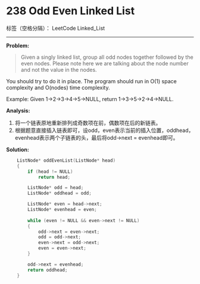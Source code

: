 ﻿# 238 Odd Even Linked List

标签（空格分隔）： LeetCode Linked_List

---

**Problem:**
>   Given a singly linked list, group all odd nodes together followed by the even nodes. Please note here we are talking about the node number and not the value in the nodes.
>
You should try to do it in place. The program should run in O(1) space complexity and O(nodes) time complexity.
>
Example:
Given 1->2->3->4->5->NULL,
return 1->3->5->2->4->NULL.

**Analysis:**

 1. 将一个链表原地重新排列成奇数项在前，偶数项在后的新链表。
 2. 根据题意直接插入链表即可，设odd，even表示当前的插入位置，oddhead，evenhead表示两个子链表的头，最后将odd->next = evenhead即可。

**Solution:**
```cpp
	ListNode* oddEvenList(ListNode* head)
	{
		if (head != NULL)
			return head;

		ListNode* odd = head;
		ListNode* oddhead = odd;

		ListNode* even = head->next;
		ListNode* evenhead = even;
		
		while (even != NULL && even->next != NULL)
		{
			odd->next = even->next;
			odd = odd->next;
			even->next = odd->next;
			even = even->next;
		}

		odd->next = evenhead;
		return oddhead;
	}
```
 
